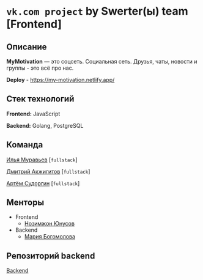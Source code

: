 # `vk.com project` by Swerter(ы) team [Frontend]

## Описание

**MyMotivation** — это соцсеть. Социальная сеть. Друзья, чаты, новости и группы - это всё про нас.

**Deploy** - https://my-motivation.netlify.app/

## Стек технологий

**Frontend:** JavaScript

**Backend:** Golang, PostgreSQL

## Команда

[Илья Муравьев](https://github.com/PiroDev) [`fullstack`]

[Дмитрий Акжигитов](https://github.com/Burunduck) [`fullstack`]

[Артём Судоргин](https://github.com/SapErr001) [`fullstack`]

## Менторы
- Frontend
    - [Нозимжон Юнусов](https://github.com/zelflod)
- Backend
    - [Мария Богомолова](https://github.com/keithzetterstrom)

## Репозиторий backend

[Backend](https://github.com/go-park-mail-ru/2021_1_Swerter)
